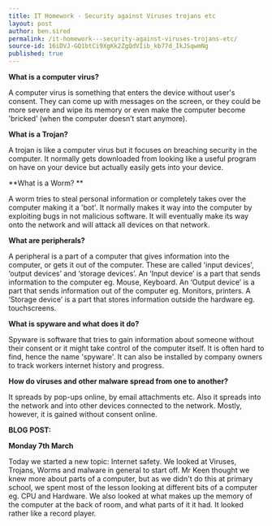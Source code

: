 ```yaml
---
title: IT Homework - Security against Viruses trojans etc
layout: post
author: ben.sired
permalink: /it-homework---security-against-viruses-trojans-etc/
source-id: 16iDVJ-GQ1btCi9XgKk2ZgQdVIib_kb77d_IkJSqwmNg
published: true
---
```

**What is a computer virus?**

A computer virus is something that enters the device without user's consent. They can come up with messages on the screen, or they could be more severe and wipe its memory or even make the computer become 'bricked’ (when the computer doesn’t start anymore).

**What is a Trojan?**

A trojan is like a computer virus but it focuses on breaching security in the computer. It normally gets downloaded from looking like a useful program on have on your device but actually easily gets into your device.

**What is a Worm?**

A worm tries to steal personal information or completely takes over the computer making it a 'bot'. It normally makes it way into the computer by exploiting bugs in not malicious software. It will eventually make its way onto the network and will attack all devices on that network. 

**What are peripherals?**

A peripheral is a part of a computer that gives information into the computer, or gets it out of the computer. These are called 'input devices', ‘output devices’ and ‘storage devices’. An ‘Input device’ is a part that sends information to the computer eg. Mouse, Keyboard. An ‘Output device’ is a part that sends information out of the computer eg. Monitors, printers. A ‘Storage device’ is a part that stores information outside the hardware eg. touchscreens.

**What is spyware and what does it do?**

Spyware is software that tries to gain information about someone without their consent or it might take control of the computer itself. It is often hard to find, hence the name 'spyware'. It can also be installed by company owners to track workers internet history and progress.

**How do viruses and other malware spread from one to another?**

It spreads by pop-ups online, by email attachments etc. Also it spreads into the network and into other devices connected to the network. Mostly, however, it is gained without consent online.

**BLOG POST:**

**Monday 7th March**

Today we started a new topic: Internet safety. We looked at Viruses, Trojans, Worms and malware in general to start off. Mr Keen thought we knew more about parts of a computer, but as we didn't do this at primary school, we spent most of the lesson looking at different bits of a computer eg. CPU and Hardware. We also looked at what makes up the memory of the computer at the back of room, and what parts of it it had. It looked rather like a record player.

